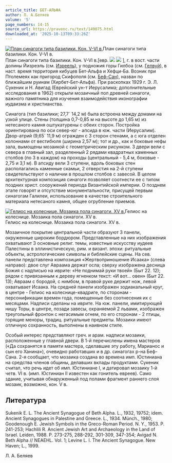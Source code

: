 ```yaml
---
article_title: БЕТ-АЛЬФА
author: Л. А.Беляев
volume: '5'
page_numbers: 14-15
source_url: https://pravenc.ru/text/149075.html
downloaded_at: '2025-10-13T09:33:26Z'
---
```


[![План синагоги типа базилики. Кон. V-VI в.](https://pravenc.ru/data/595/456/1234/1i200.jpg "Кликните для увеличения картинки")](https://pravenc.ru/data/595/456/1234/1i400.jpg)План синагоги типа базилики. Кон. V-VI в.  
План синагоги типа базилики. Кон. V-VI в.[евр. ![](https://pravenc.ru/char/26062/bJt-x8a/image.png) ![](https://pravenc.ru/char/26062/alpa/image.png) ], г. в вост. части долины Йизреэль (см. [Изреель](https://pravenc.ru/text/Изреель.html)), у подножия горы Гилбоа (см. [Гелвуй](https://pravenc.ru/text/Гелвуй.html)), в наст. время территория кибуцев Бет-Альфа и Хефци-Ба. Возник при Птолемеях как пригород Скифополя (см. [Беф-Сан](https://pravenc.ru/text/Беф-Сан.html)), назван по ближайшим руинам (Хирбет-Бет-Альфа). При раскопках 1929 г. Э. Л. Сукеник и Н. Авигад (Еврейский ун-т Иерусалима; дополнительные исследования в 1962) открыли мозаичный пол древней синагоги, важного памятника для изучения взаимодействия иконографии иудаизма и христианства.

Синагога (тип базилики; 27,7´
14,2 м) была встроена между домами на узкой улице. Стены (толщина 0,7-0,85 м на высоте до 1,65 м) из нетесаного камня оштукатурены с обеих сторон. Постройка ориентирована по оси север-юг - апсида в юж. части (Иерусалим). Двор-атрий (9,65´
11,9 м) огражден с 3 сторон стенами, а с юга отделен колоннами от вестибюля (ширина 2,57 м); тот и др., как и боковые нефы зала, вымощены мозаикой с геометрическим рисунком. 3 двери вели с севера в главный зал, разделенный 2 рядами квадратных каменных столбов (по 3 в каждом) на проходы (центральный - 5,4 м, боковые - 2,75 и 3,1 м). В апсиду вели 3 ступени, вдоль боковых стен располагались каменные скамьи, 2 отверстия на 2-й ступени свидетельствуют о наличии в прошлом столбов с завесой. В целом архитектурная композиция синагоги позволяет соотнести ее с типом поздних христ. сооружений периода Византийской империи. О позднем этапе говорят и отсутствие монументальности, присущей первым синагогам Галилеи, использование в качестве строительного материала нетесаного камня, общее огрубление приемов.

[![Гелиос на колеснице. Мозаика пола синагоги. XV в.](https://pravenc.ru/data/593/456/1234/1i200.jpg "Кликните для увеличения картинки")](https://pravenc.ru/data/593/456/1234/1i400.jpg)Гелиос на колеснице. Мозаика пола синагоги. XV в.  
Гелиос на колеснице. Мозаика пола синагоги. XV в.

Мозаичное покрытие центральной части образуют 3 панели, окруженные широким бордюром. Представленные на них изображения охватывают 3 основные религ. темы, известные искусству иудеев Палестины в эллинистическую, рим. и визант. эпохи: ритуальные объекты, астрологические символы и библейские сцены. На сев. панели представлена композиция «Жертвоприношение Исаака» (слева направо): двое слуг Авраама держат осла; сверху изображена десница Божия с надписью на иврите: «Не поднимай руки твоей» (Быт 22. 12); рядом с привязанным к дереву ягненком текст: «И вот… овен» (Быт 22. 13); Авраам с бородой, с нимбом, в правой руке держит нож, левой охватывает Исаака. На средней панели изображен зодиакальный круг, в центре - Гелиос на колеснице-квадриге, по сторонам - персонификации времен года, помещенные без соотнесения их с месяцами. Надписи сделаны на иврите. На юж. панели, имитирующей нишу Торы, в центре, позади завесы, охраняемой 2 львами, изображен треугольный фронтон с негасимым огнем, по его сторонам - 2 птицы, горящие меноры, традиц. ритуальные предметы. Мозаики имеют отличную сохранность, выполнены в наивном стиле.

Особый интерес представляют греч. и арам. надписи мозаики, расположенные у главной двери. В 1-й перечислены имена мастеров («Да сохранятся в памяти мастера, сделавшие эту работу, Марианос и сын его Ханина»), очевидно работавших и в др. синагогах р-на Беф-Сана. 2-я сообщает, что мозаика создана во времена имп. Юстиниана на средства членов общины, делавших вклады продуктами. Сукеник считал, что речь идет об имп. Юстиниане I, и датировал мозаику 1-й четв. VI в. (имп. Юстиниан II известен как гонитель евреев). Само здание, учитывая обнаруженный под полами фрагмент раннего слоя мозаик, возможно, кон. V в.

## Литература

Sukenik E. L. The Ancient Synagogue of Beth Alpha. L., 1932, 19752; idem. Ancient Synagogues in Palestine and Greece. L., 1934. Münch., 1980; Goodenough E. Jewish Symbols in the Greco-Roman Period. N. Y., 1953. P. 241-253; Hachlili R. Ancient Jewish Art and Archaeology in the Land of Israel. Leiden, 1988. P. 273-275, 288-292, 301-309, 347-354; Avigad N. Beth Alpha // NEAEHL. Vol. 1; Levine L. I. The Ancient Synagogue. New Haven; L., 1999.

Л. А.  Беляев
